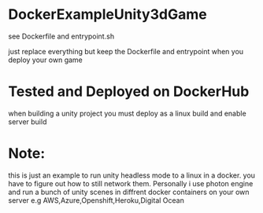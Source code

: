 # DockerExampleUnity3dGame

see Dockerfile and entrypoint.sh 

just replace everything but keep the Dockerfile and entrypoint when you deploy your own game

# Tested and Deployed on DockerHub

when building a unity project you must deploy as a linux build and enable server build

# Note:
this is just an example to run unity headless mode to a linux in a docker. you have to figure out how to still network them.
Personally i use photon engine and run a bunch of unity scenes in diffrent docker containers on your own server e.g AWS,Azure,Openshift,Heroku,Digital Ocean
